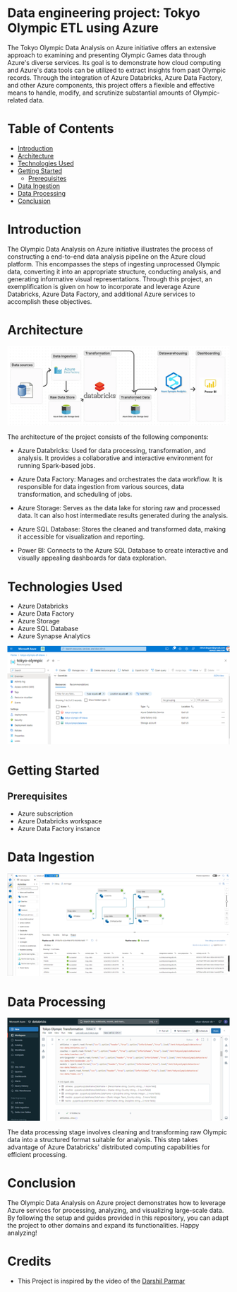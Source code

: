 # Data engineering project: Tokyo Olympic ETL using Azure 

The Tokyo Olympic Data Analysis on Azure initiative offers an extensive approach to examining and presenting Olympic Games data through Azure's diverse services. Its goal is to demonstrate how cloud computing and Azure's data tools can be utilized to extract insights from past Olympic records. Through the integration of Azure Databricks, Azure Data Factory, and other Azure components, this project offers a flexible and effective means to handle, modify, and scrutinize substantial amounts of Olympic-related data.

# Table of Contents

- [Introduction](#Introduction)
- [Architecture](#Architecture)
- [Technologies Used](#TechnologiesUsed)
- [Getting Started](#GettingStarted)
  - [Prerequisites](#Prerequisites)
- [Data Ingestion](#DataIngestion)
- [Data Processing](#DataProcessing)
- [Conclusion](#Conclusion)

# Introduction

The Olympic Data Analysis on Azure initiative illustrates the process of constructing a end-to-end data analysis pipeline on the Azure cloud platform. This encompasses the steps of ingesting unprocessed Olympic data, converting it into an appropriate structure, conducting analysis, and generating informative visual representations. Through this project, an exemplification is given on how to incorporate and leverage Azure Databricks, Azure Data Factory, and additional Azure services to accomplish these objectives.

# Architecture

![Architecture](Screenshot/Pojectarchitecture.png)

The architecture of the project consists of the following components:

- Azure Databricks: Used for data processing, transformation, and analysis. It provides a collaborative and interactive environment for running Spark-based jobs.

- Azure Data Factory: Manages and orchestrates the data workflow. It is responsible for data ingestion from various sources, data transformation, and scheduling of jobs.

- Azure Storage: Serves as the data lake for storing raw and processed data. It can also host intermediate results generated during the analysis.

- Azure SQL Database: Stores the cleaned and transformed data, making it accessible for visualization and reporting.

- Power BI: Connects to the Azure SQL Database to create interactive and visually appealing dashboards for data exploration.

# Technologies Used

- Azure Databricks
- Azure Data Factory
- Azure Storage
- Azure SQL Database
- Azure Synapse Analytics

![screenshot](Screenshot/Technology_used.png)

# Getting Started

## Prerequisites

- Azure subscription
- Azure Databricks workspace
- Azure Data Factory instance

# Data Ingestion

![screenshoot](Screenshot/DataFactory.png)


# Data Processing

![screenshot](Screenshot/Data_Processing.png)

The data processing stage involves cleaning and transforming raw Olympic data into a structured format suitable for analysis. This step takes advantage of Azure Databricks' distributed computing capabilities for efficient processing.

# Conclusion

The Olympic Data Analysis on Azure project demonstrates how to leverage Azure services for processing, analyzing, and visualizing large-scale data. By following the setup and guides provided in this repository, you can adapt the project to other domains and expand its functionalities. Happy analyzing!

# Credits

- This Project is inspired by the video of the [Darshil Parmar](https://www.youtube.com/@DarshilParmar) 









